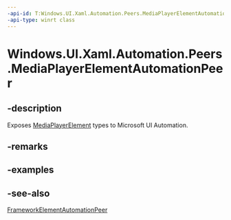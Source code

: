 ```yaml
---
-api-id: T:Windows.UI.Xaml.Automation.Peers.MediaPlayerElementAutomationPeer
-api-type: winrt class
---
```


<!-- Class syntax.
public class MediaPlayerElementAutomationPeer : Windows.UI.Xaml.Automation.Peers.FrameworkElementAutomationPeer, Windows.UI.Xaml.Automation.Peers.IMediaPlayerElementAutomationPeer
-->

# Windows.UI.Xaml.Automation.Peers.MediaPlayerElementAutomationPeer

## -description
Exposes [MediaPlayerElement](../windows.ui.xaml.controls/mediaplayerelement.md) types to Microsoft UI Automation.


## -remarks

## -examples

## -see-also
[FrameworkElementAutomationPeer](frameworkelementautomationpeer.md)
